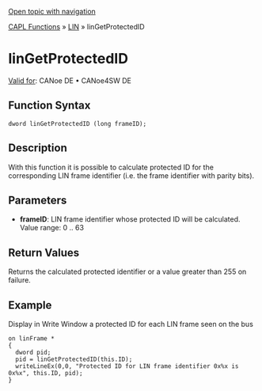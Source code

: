 [Open topic with navigation](../../../../../CANoeDEFamily.htm#Topics/CAPLFunctions/LIN/Functions/CAPLfunctionLINGetProtectedID.md)

[CAPL Functions](../../CAPLfunctions.md) » [LIN](../CAPLfunctionsLINOverview.md) » linGetProtectedID

# linGetProtectedID

[Valid for](../../../Shared/FeatureAvailability.md): CANoe DE • CANoe4SW DE

## Function Syntax

```
dword linGetProtectedID (long frameID);
```

## Description

With this function it is possible to calculate protected ID for the corresponding LIN frame identifier (i.e. the frame identifier with parity bits).

## Parameters

- **frameID**: LIN frame identifier whose protected ID will be calculated.  
  Value range: 0 .. 63

## Return Values

Returns the calculated protected identifier or a value greater than 255 on failure.

## Example

Display in Write Window a protected ID for each LIN frame seen on the bus

```plaintext
on linFrame *
{
  dword pid;
  pid = linGetProtectedID(this.ID);
  writeLineEx(0,0, "Protected ID for LIN frame identifier 0x%x is 0x%x", this.ID, pid);
}
```
